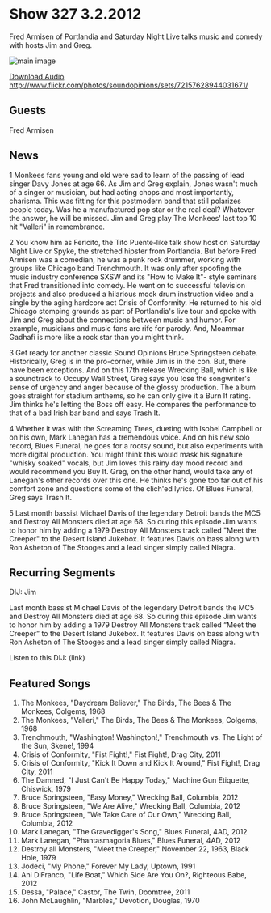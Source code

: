 # Show 327 3.2.2012
Fred Armisen of Portlandia and Saturday Night Live talks music and comedy with hosts Jim and Greg.

![main image](http://www.soundopinions.org/images/2012/fredarmisen.jpg)

[Download Audio](http://audio.soundopinions.org/streams/2012/03/so_20120302.m3u)
http://www.flickr.com/photos/soundopinions/sets/72157628944031671/

## Guests
Fred Armisen

## News
1 Monkees fans young and old were sad to learn of the passing of lead singer Davy Jones at age 66. As Jim and Greg explain, Jones wasn't much of a singer or musician, but had acting chops and most importantly, charisma. This was fitting for this postmodern band that still polarizes people today. Was he a manufactured pop star or the real deal? Whatever the answer, he will be missed. Jim and Greg play The Monkees' last top 10 hit "Valleri" in remembrance.

2 You know him as Fericito, the Tito Puente-like talk show host on Saturday Night Live or Spyke, the stretched hipster from Portlandia. But before Fred Armisen was a comedian, he was a punk rock drummer, working with groups like Chicago band Trenchmouth. It was only after spoofing the music industry conference SXSW and its "How to Make It"- style seminars that Fred transitioned into comedy. He went on to successful television projects and also produced a hilarious mock drum instruction video and a single by the aging hardcore act Crisis of Conformity. He returned to his old Chicago stomping grounds as part of Portlandia's live tour and spoke with Jim and Greg about the connections between music and humor. For example, musicians and music fans are rife for parody. And, Moammar Gadhafi is more like a rock star than you might think.

3 Get ready for another classic Sound Opinions Bruce Springsteen debate. Historically, Greg is in the pro-corner, while Jim is in the con. But, there have been exceptions. And on this 17th release Wrecking Ball, which is like a soundtrack to Occupy Wall Street, Greg says you lose the songwriter's sense of urgency and anger because of the glossy production. The album goes straight for stadium anthems, so he can only give it a Burn It rating. Jim thinks he's letting the Boss off easy. He compares the performance to that of a bad Irish bar band and says Trash It.

4 Whether it was with the Screaming Trees, dueting with Isobel Campbell or on his own, Mark Lanegan has a tremendous voice. And on his new solo record, Blues Funeral, he goes for a rootsy sound, but also experiments with more digital production. You might think this would mask his signature "whisky soaked" vocals, but Jim loves this rainy day mood record and would recommend you Buy It. Greg, on the other hand, would take any of Lanegan's other records over this one. He thinks he's gone too far out of his comfort zone and questions some of the clich'ed lyrics. Of Blues Funeral, Greg says Trash It.

5 Last month bassist Michael Davis of the legendary Detroit bands the MC5 and Destroy All Monsters died at age 68. So during this episode Jim wants to honor him by adding a 1979 Destroy All Monsters track called "Meet the Creeper" to the Desert Island Jukebox. It features Davis on bass along with Ron Asheton of The Stooges and a lead singer simply called Niagra.

## Recurring Segments
DIJ: Jim

Last month bassist Michael Davis of the legendary Detroit bands the MC5 and Destroy All Monsters died at age 68. So during this episode Jim wants to honor him by adding a 1979 Destroy All Monsters track called “Meet the Creeper” to the Desert Island Jukebox. It features Davis on bass along with Ron Asheton of The Stooges and a lead singer simply called Niagra.

Listen to this DIJ: (link)

## Featured Songs
1. The Monkees, "Daydream Believer," The Birds, The Bees & The Monkees, Colgems, 1968
2. The Monkees, "Valleri," The Birds, The Bees & The Monkees, Colgems, 1968
3. Trenchmouth, "Washington! Washington!," Trenchmouth vs. The Light of the Sun, Skene!, 1994
4. Crisis of Conformity, "Fist Fight!," Fist Fight!, Drag City, 2011
5. Crisis of Conformity, "Kick It Down and Kick It Around," Fist Fight!, Drag City, 2011
6. The Damned, "I Just Can't Be Happy Today," Machine Gun Etiquette, Chiswick, 1979
7. Bruce Springsteen, "Easy Money," Wrecking Ball, Columbia, 2012
8. Bruce Springsteen, "We Are Alive," Wrecking Ball, Columbia, 2012
9. Bruce Springsteen, "We Take Care of Our Own," Wrecking Ball, Columbia, 2012
10. Mark Lanegan, "The Gravedigger's Song," Blues Funeral, 4AD, 2012
11. Mark Lanegan, "Phantasmagoria Blues," Blues Funeral, 4AD, 2012
12. Destroy all Monsters, "Meet the Creeper," November 22, 1963, Black Hole, 1979
13. Jodeci, "My Phone," Forever My Lady, Uptown, 1991
14. Ani DiFranco, "Life Boat," Which Side Are You On?, Righteous Babe, 2012
15. Dessa, "Palace," Castor, The Twin, Doomtree, 2011
16. John McLaughlin, "Marbles," Devotion, Douglas, 1970
